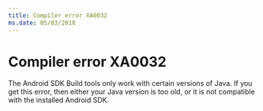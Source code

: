 ```yaml
---
title: Compiler error XA0032
ms.date: 05/03/2018
---
```

# Compiler error XA0032

The Android SDK Build tools only work with certain versions of Java.  If you get
this error, then either your Java version is too old, or it is not compatible
with the installed Android SDK.
